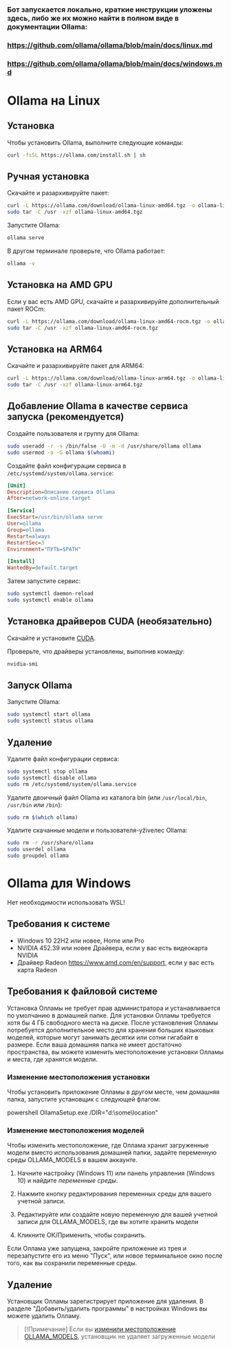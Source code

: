 
### Бот запускается локально, краткие инструкции уложены здесь, либо же их можно найти в полном виде в документации Ollama:

### https://github.com/ollama/ollama/blob/main/docs/linux.md

### https://github.com/ollama/ollama/blob/main/docs/windows.md



# Ollama на Linux

## Установка

Чтобы установить Ollama, выполните следующие команды:

```bash
curl -fsSL https://ollama.com/install.sh | sh
```

## Ручная установка

Скачайте и разархивируйте пакет:

```bash
curl -L https://ollama.com/download/ollama-linux-amd64.tgz -o ollama-linux-amd64.tgz
sudo tar -C /usr -xzf ollama-linux-amd64.tgz
```

Запустите Ollama:

```bash
ollama serve
```

В другом терминале проверьте, что Ollama работает:

```bash
ollama -v
```

## Установка на AMD GPU 

Если у вас есть AMD GPU, скачайте и разархивируйте дополнительный пакет ROCm:

```bash
curl -L https://ollama.com/download/ollama-linux-amd64-rocm.tgz -o ollama-linux-amd64-rocm.tgz
sudo tar -C /usr -xzf ollama-linux-amd64-rocm.tgz
```

## Установка на ARM64 

Скачайте и разархивируйте пакет для ARM64:

```bash
curl -L https://ollama.com/download/ollama-linux-arm64.tgz -o ollama-linux-arm64.tgz
sudo tar -C /usr -xzf ollama-linux-arm64.tgz
```

## Добавление Ollama в качестве сервиса запуска (рекомендуется)

Создайте пользователя и группу для Ollama:

```bash
sudo useradd -r -s /bin/false -U -m -d /usr/share/ollama ollama
sudo usermod -a -G ollama $(whoami)
```

Создайте файл конфигурации сервиса в `/etc/systemd/system/ollama.service`:

```ini
[Unit]
Description=Описание сервиса Ollama
After=network-online.target

[Service]
ExecStart=/usr/bin/ollama serve
User=ollama
Group=ollama
Restart=always
RestartSec=3
Environment="ПУТЬ=$PATH"

[Install]
WantedBy=default.target
```

Затем запустите сервис:

```bash
sudo systemctl daemon-reload
sudo systemctl enable ollama
```

## Установка драйверов CUDA (необязательно)

Скачайте и установите [CUDA](https://developer.nvidia.com/cuda-downloads).

Проверьте, что драйверы установлены, выполнив команду:

```bash
nvidia-smi
```

## Запуск Ollama

Запустите Ollama:

```bash
sudo systemctl start ollama
sudo systemctl status ollama
```

## Удаление

Удалите файл конфигурации сервиса:

```bash
sudo systemctl stop ollama
sudo systemctl disable ollama
sudo rm /etc/systemd/system/ollama.service
```

Удалите двоичный файл Ollama из каталога bin (или `/usr/local/bin`, `/usr/bin` или `/bin`):

```bash
sudo rm $(which ollama)
```

Удалите скачанные модели и пользователя-уživелеc Ollama:

```bash
sudo rm -r /usr/share/ollama
sudo userdel ollama
sudo groupdel ollama
```


# Ollama для Windows

Нет необходимости использовать WSL!


## Требования к системе

* Windows 10 22H2 или новее, Home или Pro
* NVIDIA 452.39 или новее Драйвера, если у вас есть видеокарта NVIDIA
* Драйвер Radeon https://www.amd.com/en/support, если у вас есть карта Radeon


## Требования к файловой системе

Установка Олламы не требует прав администратора и устанавливается по умолчанию в домашней папке.  Для установки Олламы требуется хотя бы 4 ГБ свободного места на диске. После установления Олламы потребуется дополнительное место для хранения больших языковых моделей, которые могут занимать десятки или сотни гигабайт в размере. Если ваша домашняя папка не имеет достаточно пространства, вы можете изменить местоположение установки Олламы и места, где хранятся модели.

### Изменение местоположения установки

Чтобы установить приложение Олламы в другом месте, чем домашняя папка, запустите установщик с следующей флагом:

powershell
ОllamaSetup.exe /DIR="d:\some\location"

### Изменение местоположения моделей

Чтобы изменить местоположение, где Оллама хранит загруженные модели вместо использования домашней папки, задайте переменную среды OLLAMA_MODELS в вашем аккаунте.

1. Начните настройку (Windows 11) или панель управления (Windows 10) и найдите _переменные среды_.

2. Нажмите кнопку редактирования переменных среды для вашего учетной записи.

3. Редактируйте или создайте новую переменную для вашей учетной записи для OLLAMA_MODELS, где вы хотите хранить модели

4. Кликните ОК/Применить, чтобы сохранить.

Если Оллама уже запущена, закройте приложение из трея и перезапустите его из меню "Пуск", или новое терминальное окно после того, как вы сохранили переменные среды.



## Удаление

Установщик Олламы зарегистрирует приложение для удаления.  В разделе "Добавить/удалить программы" в настройках Windows вы можете удалить Олламу.

> [!Примечание]
> Если вы [изменили местоположение OLLAMA_MODELS](#Changing_model_location), установщик не удаляет загруженные модели

